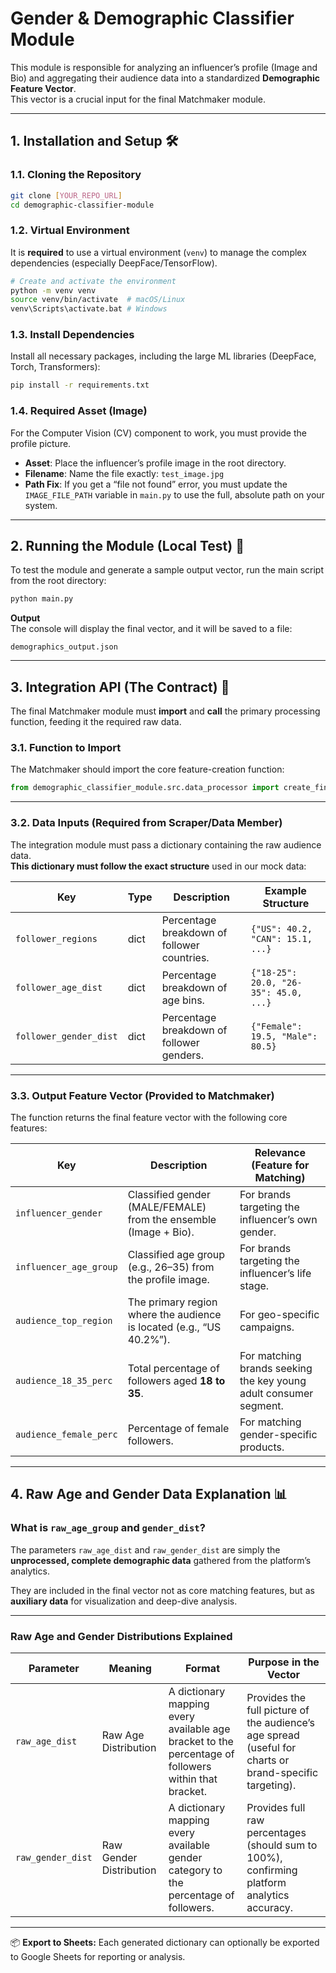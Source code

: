 # Gender & Demographic Classifier Module

This module is responsible for analyzing an influencer’s profile (Image and Bio) and aggregating their audience data into a standardized **Demographic Feature Vector**.  
This vector is a crucial input for the final Matchmaker module.

---

## 1. Installation and Setup 🛠️

### 1.1. Cloning the Repository

```bash
git clone [YOUR_REPO_URL]
cd demographic-classifier-module
```

### 1.2. Virtual Environment

It is **required** to use a virtual environment (`venv`) to manage the complex dependencies (especially DeepFace/TensorFlow).

```bash
# Create and activate the environment
python -m venv venv
source venv/bin/activate  # macOS/Linux
venv\Scripts\activate.bat # Windows
```

### 1.3. Install Dependencies

Install all necessary packages, including the large ML libraries (DeepFace, Torch, Transformers):

```bash
pip install -r requirements.txt
```

### 1.4. Required Asset (Image)

For the Computer Vision (CV) component to work, you must provide the profile picture.

- **Asset**: Place the influencer’s profile image in the root directory.
- **Filename**: Name the file exactly: `test_image.jpg`
- **Path Fix**: If you get a “file not found” error, you must update the `IMAGE_FILE_PATH` variable in `main.py` to use the full, absolute path on your system.

---

## 2. Running the Module (Local Test) 🚀

To test the module and generate a sample output vector, run the main script from the root directory:

```bash
python main.py
```

**Output**  
The console will display the final vector, and it will be saved to a file:

```
demographics_output.json
```

---

## 3. Integration API (The Contract) 🤝

The final Matchmaker module must **import** and **call** the primary processing function, feeding it the required raw data.

### 3.1. Function to Import

The Matchmaker should import the core feature-creation function:

```python
from demographic_classifier_module.src.data_processor import create_final_demographic_vector
```

---

### 3.2. Data Inputs (Required from Scraper/Data Member)

The integration module must pass a dictionary containing the raw audience data.  
**This dictionary must follow the exact structure** used in our mock data:

| Key | Type | Description | Example Structure |
|-----|------|--------------|-------------------|
| `follower_regions` | dict | Percentage breakdown of follower countries. | `{"US": 40.2, "CAN": 15.1, ...}` |
| `follower_age_dist` | dict | Percentage breakdown of age bins. | `{"18-25": 20.0, "26-35": 45.0, ...}` |
| `follower_gender_dist` | dict | Percentage breakdown of follower genders. | `{"Female": 19.5, "Male": 80.5}` |

---

### 3.3. Output Feature Vector (Provided to Matchmaker)

The function returns the final feature vector with the following core features:

| Key | Description | Relevance (Feature for Matching) |
|-----|--------------|----------------------------------|
| `influencer_gender` | Classified gender (MALE/FEMALE) from the ensemble (Image + Bio). | For brands targeting the influencer’s own gender. |
| `influencer_age_group` | Classified age group (e.g., 26–35) from the profile image. | For brands targeting the influencer’s life stage. |
| `audience_top_region` | The primary region where the audience is located (e.g., “US 40.2%”). | For geo-specific campaigns. |
| `audience_18_35_perc` | Total percentage of followers aged **18 to 35**. | For matching brands seeking the key young adult consumer segment. |
| `audience_female_perc` | Percentage of female followers. | For matching gender-specific products. |

---

## 4. Raw Age and Gender Data Explanation 📊

### What is `raw_age_group` and `gender_dist`?

The parameters `raw_age_dist` and `raw_gender_dist` are simply the **unprocessed, complete demographic data** gathered from the platform’s analytics.

They are included in the final vector not as core matching features, but as **auxiliary data** for visualization and deep-dive analysis.

---

### Raw Age and Gender Distributions Explained

| Parameter | Meaning | Format | Purpose in the Vector |
|------------|----------|---------|------------------------|
| `raw_age_dist` | Raw Age Distribution | A dictionary mapping every available age bracket to the percentage of followers within that bracket. | Provides the full picture of the audience’s age spread (useful for charts or brand-specific targeting). |
| `raw_gender_dist` | Raw Gender Distribution | A dictionary mapping every available gender category to the percentage of followers. | Provides full raw percentages (should sum to 100%), confirming platform analytics accuracy. |

---

📦 **Export to Sheets:** Each generated dictionary can optionally be exported to Google Sheets for reporting or analysis.
